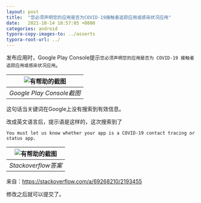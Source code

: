 ```yaml
---
layout: post
title:  "您必须声明您的应用是否为COVID-19接触者追踪应用或感染状况应用"
date:   2021-10-14 18:57:05 +0800
categories: android
typora-copy-images-to: ../asserts
typora-root-url: ../
---
```


发布应用时，Google Play Console提示`您必须声明您的应用是否为 COVID-19 接触者追踪应用或感染状况应用`。

| ![有帮助的截图](/assets/Selection_284.png) | 
|:--:| 
| *Google Play Console截图* |

这句话当关键词在Google上没有搜索到有效信息。

改成英文语言后，提示语是这样的，这次搜索到了
```
You must let us know whether your app is a COVID-19 contact tracing or status app.
```

| ![有帮助的截图](/assets/vp66T.png) | 
|:--:| 
| *Stackoverflow答案* |


来自：https://stackoverflow.com/a/69268210/2193455

修改之后就可以提交了。

